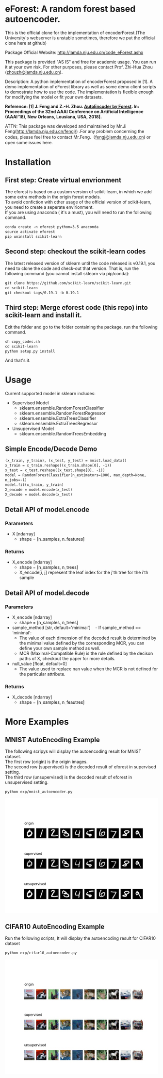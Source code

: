 # eForest: A random forest based autoencoder.

This is the official clone for the implementation of encoderForest.(The University's webserver is unstable sometimes, therefore we put the official clone here at github)

Package Official Website: http://lamda.nju.edu.cn/code_eForest.ashx

This package is provided "AS IS" and free for academic usage. You can run it at your own risk. For other purposes, please contact Prof. Zhi-Hua Zhou (zhouzh@lamda.nju.edu.cn).

Description: A python implementation of encoderForest proposed in [1].
A demo implementation of eForest library as well as some demo client scripts to demostrate how to use the code.
The implementation is flexible enough for modifying the model or fit your own datasets.

**Reference: [1] J. Feng and Z.-H. Zhou. [AutoEncoder by Forest](http://lamda.nju.edu.cn/fengj/paper/aaai18eForest.pdf). In: Proceedings of the 32nd AAAI Conference on Artificial Intelligence (AAAI'18), New Orleans, Lousiana, USA, 2018].**

ATTN: This package was developed and maintained by Mr.Ji Feng(http://lamda.nju.edu.cn/fengj/) .For any problem concerning the codes, please feel free to contact Mr.Feng.（fengj@lamda.nju.edu.cn) or open some issues here.



# Installation
## First step: Create virtual envrionment
The eforest is based on a custom version of scikit-learn, in which we add some extra methods in the origin forest models.\
To avoid confiction with other usage of the official version of scikit-learn, you need to create a seperate envirionment.\
If you are using anaconda ( it's a must), you will need to run the following command.
```
conda create -n eforest python=3.5 anaconda
source activate eforest
pip uninstall scikit-learn
```
## Second step: checkout the scikit-learn codes
The latest released version of sklearn until the code released is v0.19.1, you need to clone the code and check-out that version. That is, run the following command (you cannot install sklearn via pip/conda):
```
git clone https://github.com/scikit-learn/scikit-learn.git
cd scikit-learn
git checkout tags/0.19.1 -b 0.19.1
```
## Third step: Merge eforest code (this repo) into scikit-learn and install it.
Exit the folder and go to the folder containing the package, run the following command.
```
sh copy_codes.sh
cd scikit-learn
python setup.py install
```
And that's it.

# Usage
Current supported model in sklearn includes:
* Supervised Model
    - sklearn.ensemble.RandomForestClassifier
    - sklearn.ensemble.RandomForestRegressor
    - sklearn.ensemble.ExtraTreesClassifier
    - sklearn.ensemble.ExtraTreesRegressor
* Unsupervised Model
    - sklearn.ensemble.RandomTreesEmbedding

## Simple Encode/Decode Demo
```
(x_train, y_train), (x_test, y_test) = mnist.load_data()
x_train = x_train.reshape((x_train.shape[0], -1))
x_test = x_test.reshape((x_test.shape[0], -1))
model = RandomForestClassifier(n_estimators=1000, max_depth=None, n_jobs=-1)
model.fit(x_train, y_train)
X_encode = model.encode(x_test)
X_decode = model.decode(x_test)
```

## Detail API of model.encode
### Parameters
* X [ndarray]
    - shape = [n_samples, n_features]
### Returns
* X_encode [ndarray]
    - shape = [n_samples, n_trees]
    - X_encode[i, j] represent the leaf index for the j'th tree for the i'th sample

## Detail API of model.decode
### Parameters
* X_encode [ndarray]
    - shape = [n_samples, n_trees]
* sample_method [str, default='minimal']
    - If sample_method == 'minimal':
    - The value of each dimension of the decoded result is determined by the minimal value defined by the corresponding MCR, you can define your own sample method as well.
    - MCR (Maximal-Compatible Rule) is the rule defined by the decison paths of X, checkout the paper for more details.
* null_value [float, default=0]
    - The value used to replace nan value when the MCR is not defined for the particular attribute.
### Returns
* X_decode [ndarray]
    - shape = [n_samples, n_feautres]


# More Examples 
## MNIST AutoEncoding Example
The following scripys will display the autoencoding result for MNIST dataset. \
The first row (origin) is the origin images. \
The second row (supervised) is the decoded result of eforest in supervised setting. \
The third row (unsupervised) is the decoded result of eforest in unsupervised setting.
```
python exp/mnist_autoencoder.py
```
![mnist autoencoder](figures/mnist.jpg)
## CIFAR10 AutoEncoding Example
Run the following scripts, It will display the autoencoding result for CIFAR10 dataset
```
python exp/cifar10_autoencoder.py
```
![cifar10 autoencoder](figures/cifar10.jpg)
